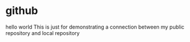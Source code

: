# github
hello world This is just for demonstrating a connection between my public repository and local repository
